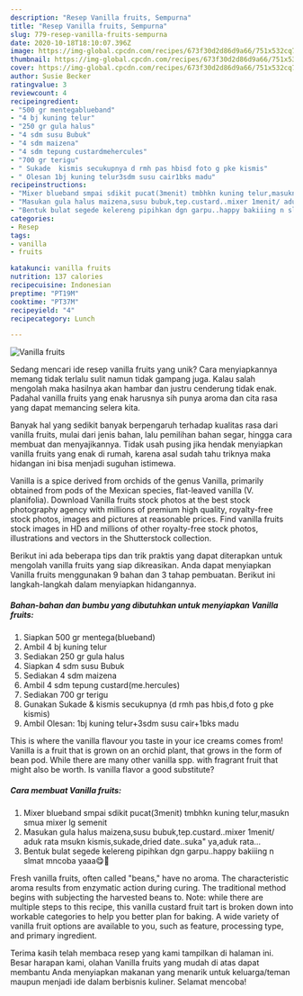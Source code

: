 ```yaml
---
description: "Resep Vanilla fruits, Sempurna"
title: "Resep Vanilla fruits, Sempurna"
slug: 779-resep-vanilla-fruits-sempurna
date: 2020-10-18T18:10:07.396Z
image: https://img-global.cpcdn.com/recipes/673f30d2d86d9a66/751x532cq70/vanilla-fruits-foto-resep-utama.jpg
thumbnail: https://img-global.cpcdn.com/recipes/673f30d2d86d9a66/751x532cq70/vanilla-fruits-foto-resep-utama.jpg
cover: https://img-global.cpcdn.com/recipes/673f30d2d86d9a66/751x532cq70/vanilla-fruits-foto-resep-utama.jpg
author: Susie Becker
ratingvalue: 3
reviewcount: 4
recipeingredient:
- "500 gr mentegablueband"
- "4 bj kuning telur"
- "250 gr gula halus"
- "4 sdm susu Bubuk"
- "4 sdm maizena"
- "4 sdm tepung custardmehercules"
- "700 gr terigu"
- " Sukade  kismis secukupnya d rmh pas hbisd foto g pke kismis"
- " Olesan 1bj kuning telur3sdm susu cair1bks madu"
recipeinstructions:
- "Mixer blueband smpai sdikit pucat(3menit) tmbhkn kuning telur,masukn smua mixer lg semenit"
- "Masukan gula halus maizena,susu bubuk,tep.custard..mixer 1menit/ aduk rata msukn kismis,sukade,dried date..suka&#34; ya,aduk rata..."
- "Bentuk bulat segede kelereng pipihkan dgn garpu..happy bakiiing n slmat mncoba yaaa😋🙏"
categories:
- Resep
tags:
- vanilla
- fruits

katakunci: vanilla fruits 
nutrition: 137 calories
recipecuisine: Indonesian
preptime: "PT19M"
cooktime: "PT37M"
recipeyield: "4"
recipecategory: Lunch

---
```



![Vanilla fruits](https://img-global.cpcdn.com/recipes/673f30d2d86d9a66/751x532cq70/vanilla-fruits-foto-resep-utama.jpg)

Sedang mencari ide resep vanilla fruits yang unik? Cara menyiapkannya memang tidak terlalu sulit namun tidak gampang juga. Kalau salah mengolah maka hasilnya akan hambar dan justru cenderung tidak enak. Padahal vanilla fruits yang enak harusnya sih punya aroma dan cita rasa yang dapat memancing selera kita.

Banyak hal yang sedikit banyak berpengaruh terhadap kualitas rasa dari vanilla fruits, mulai dari jenis bahan, lalu pemilihan bahan segar, hingga cara membuat dan menyajikannya. Tidak usah pusing jika hendak menyiapkan vanilla fruits yang enak di rumah, karena asal sudah tahu triknya maka hidangan ini bisa menjadi suguhan istimewa.

Vanilla is a spice derived from orchids of the genus Vanilla, primarily obtained from pods of the Mexican species, flat-leaved vanilla (V. planifolia). Download Vanilla fruits stock photos at the best stock photography agency with millions of premium high quality, royalty-free stock photos, images and pictures at reasonable prices. Find vanilla fruits stock images in HD and millions of other royalty-free stock photos, illustrations and vectors in the Shutterstock collection.


Berikut ini ada beberapa tips dan trik praktis yang dapat diterapkan untuk mengolah vanilla fruits yang siap dikreasikan. Anda dapat menyiapkan Vanilla fruits menggunakan 9 bahan dan 3 tahap pembuatan. Berikut ini langkah-langkah dalam menyiapkan hidangannya.

<!--inarticleads1-->

##### Bahan-bahan dan bumbu yang dibutuhkan untuk menyiapkan Vanilla fruits:

1. Siapkan 500 gr mentega(blueband)
1. Ambil 4 bj kuning telur
1. Sediakan 250 gr gula halus
1. Siapkan 4 sdm susu Bubuk
1. Sediakan 4 sdm maizena
1. Ambil 4 sdm tepung custard(me.hercules)
1. Sediakan 700 gr terigu
1. Gunakan  Sukade &amp; kismis secukupnya (d rmh pas hbis,d foto g pke kismis)
1. Ambil  Olesan: 1bj kuning telur+3sdm susu cair+1bks madu


This is where the vanilla flavour you taste in your ice creams comes from! Vanilla is a fruit that is grown on an orchid plant, that grows in the form of bean pod. While there are many other vanilla spp. with fragrant fruit that might also be worth. Is vanilla flavor a good substitute? 

<!--inarticleads2-->

##### Cara membuat Vanilla fruits:

1. Mixer blueband smpai sdikit pucat(3menit) tmbhkn kuning telur,masukn smua mixer lg semenit
1. Masukan gula halus maizena,susu bubuk,tep.custard..mixer 1menit/ aduk rata msukn kismis,sukade,dried date..suka&#34; ya,aduk rata...
1. Bentuk bulat segede kelereng pipihkan dgn garpu..happy bakiiing n slmat mncoba yaaa😋🙏


Fresh vanilla fruits, often called &#34;beans,&#34; have no aroma. The characteristic aroma results from enzymatic action during curing. The traditional method begins with subjecting the harvested beans to. Note: while there are multiple steps to this recipe, this vanilla custard fruit tart is broken down into workable categories to help you better plan for baking. A wide variety of vanilla fruit options are available to you, such as feature, processing type, and primary ingredient. 

Terima kasih telah membaca resep yang kami tampilkan di halaman ini. Besar harapan kami, olahan Vanilla fruits yang mudah di atas dapat membantu Anda menyiapkan makanan yang menarik untuk keluarga/teman maupun menjadi ide dalam berbisnis kuliner. Selamat mencoba!
